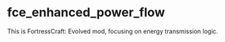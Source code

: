# fce_enhanced_power_flow

This is FortressCraft: Evolved mod, focusing on energy transmission logic.
